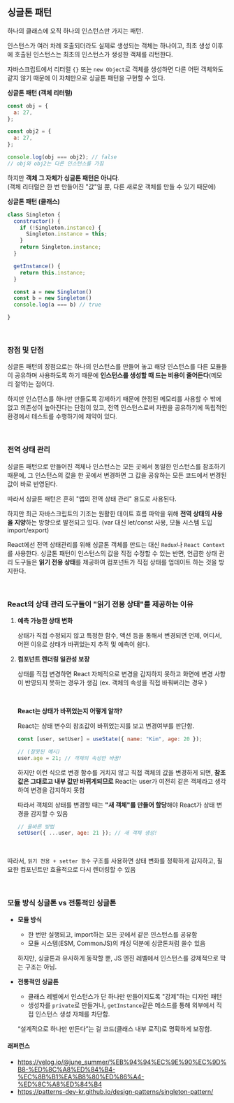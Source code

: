 ## 싱글톤 패턴

하나의 클래스에 오직 하나의 인스턴스만 가지는 패턴.

인스턴스가 여러 차례 호출되더라도 실제로 생성되는 객체는 하나이고, 최초 생성 이후에 호출된 인스턴스는 최초의 인스턴스가 생성한 객체를 리턴한다.

자바스크립트에서 리터럴 `{}` 또는 `new Object`로 객체를 생성하면 다른 어떤 객체와도 같지 않기 때문에 이 자체만으로 싱글톤 패턴을 구현할 수 있다.

**싱글톤 패턴 (객체 리터럴)**

```js
const obj = {
  a: 27,
};

const obj2 = {
  a: 27,
};

console.log(obj === obj2); // false
// obj와 obj2는 다른 인스턴스를 가짐
```

하지만 **객체 그 자체가 싱글톤 패턴은 아니다**.<br>
(객체 리터럴은 한 번 만들어진 "값"일 뿐, 다른 새로운 객체를 만들 수 있기 때문에)

**싱글톤 패턴 (클래스)**

```js
class Singleton {
  constructor() {
    if (!Singleton.instance) {
      Singleton.instance = this;
    }
    return Singleton.instance;
  }

  getInstance() {
    return this.instance;
  }

  const a = new Singleton()
  const b = new Singleton()
  console.log(a === b) // true

}
```

<br>

### 장점 및 단점

싱글톤 패턴의 장점으로는 하나의 인스턴스를 만들어 놓고 해당 인스턴스를 다른 모듈들이 공유하며 사용하도록 하기 때문에 **인스턴스를 생성할 때 드는 비용이 줄어든다**(메모리 절약)는 점이다.

하지만 인스턴스를 하나만 만들도록 강제하기 때문에 한정된 메모리를 사용할 수 밖에 없고 의존성이 높아진다는 단점이 있고, 전역 인스턴스로써 자원을 공유하기에 독립적인 환경에서 테스트를 수행하기에 제약이 있다.

<br>

### 전역 상태 관리

싱글톤 패턴으로 만들어진 객체나 인스턴스는 모든 곳에서 동일한 인스턴스를 참조하기 때문에,
그 인스턴스의 값을 한 곳에서 변경하면 그 값을 공유하는 모든 코드에서 변경된 값이 바로 반영된다.

따라서 싱글톤 패턴은 흔히 "앱의 전역 상태 관리" 용도로 사용된다.

하지만 최근 자바스크립트의 기조는 원활한 데이트 흐름 파악을 위해 **전역 상태의 사용을 지양**하는 방향으로 발전되고 있다. (var 대신 let/const 사용, 모듈 시스템 도입 import/export)

React에선 전역 상태관리를 위해 싱글톤 객체를 만드는 대신 `Redux`나 `React Context`를 사용한다. 싱글톤 패턴이 인스턴스의 값을 직접 수정할 수 있는 반면, 언급한 상태 관리 도구들은 **읽기 전용 상태**를 제공하여 컴포넌트가 직접 상태를 업데이트 하는 것을 방지한다.

<br>

### React의 상태 관리 도구들이 "읽기 전용 상태"를 제공하는 이유

1. **예측 가능한 상태 변화**

   상태가 직접 수정되지 않고 특정한 함수, 액션 등을 통해서 변경되면 언제, 어디서, 어떤 이유로 상태가 바뀌었는지 추적 및 예측이 쉽다.

2. **컴포넌트 렌더링 일관성 보장**

   상태를 직접 변경하면 React 자체적으로 변경을 감지하지 못하고 화면에 변경 사항이 반영되지 못하는 경우가 생김 (ex. 객체의 속성을 직접 바꿔버리는 경우 )

    <br>
    
   **React는 상태가 바뀌었는지 어떻게 알까?**

   React는 상태 변수의 참조값이 바뀌었는지를 보고 변경여부를 판단함.

   ```js
   const [user, setUser] = useState({ name: "Kim", age: 20 });

   // (잘못된 예시)
   user.age = 21; // 객체의 속성만 바꿈!
   ```

   하지만 이런 식으로 변경 함수를 거치지 않고 직접 객체의 값을 변경하게 되면, **참조값은 그대로고 내부 값만 바뀌게되므로** React는 user가 여전히 같은 객체라고 생각하여 변경을 감지하지 못함

   따라서 객체의 상태를 변경할 때는 **"새 객체"를 만들어 할당**해야 React가 상태 변경을 감지할 수 있음

   ```js
   // 올바른 방법
   setUser({ ...user, age: 21 }); // 새 객체 생성!
   ```

<br>

따라서, `읽기 전용 + setter 함수` 구조를 사용하면 상태 변화를 정확하게 감지하고, 필요한 컴포넌트만 효율적으로 다시 렌더링할 수 있음

<br>

### 모듈 방식 싱글톤 vs 전통적인 싱글톤

- **모듈 방식**

  - 한 번만 실행되고, import하는 모든 곳에서 같은 인스턴스를 공유함
  - 모듈 시스템(ESM, CommonJS)의 캐싱 덕분에 싱글톤처럼 쓸수 있음

  하지만, 싱글톤과 유사하게 동작할 뿐, JS 엔진 레벨에서 인스턴스를 강제적으로 막는 구조는 아님.

- **전통적인 싱글톤**

  - 클래스 레벨에서 인스턴스가 단 하나만 만들어지도록 "강제"하는 디자인 패턴
  - 생성자를 `private`로 만들거나, `getInstance`같은 메소드를 통해 외부에서 직접 인스턴스 생성 자체를 차단함.

  “설계적으로 하나만 만든다”는 걸 코드(클래스 내부 로직)로 명확하게 보장함.

#### 래퍼런스

- https://velog.io/@june_summer/%EB%94%94%EC%9E%90%EC%9D%B8-%ED%8C%A8%ED%84%B4-%EC%8B%B1%EA%B8%80%ED%86%A4-%ED%8C%A8%ED%84%B4
- https://patterns-dev-kr.github.io/design-patterns/singleton-pattern/
